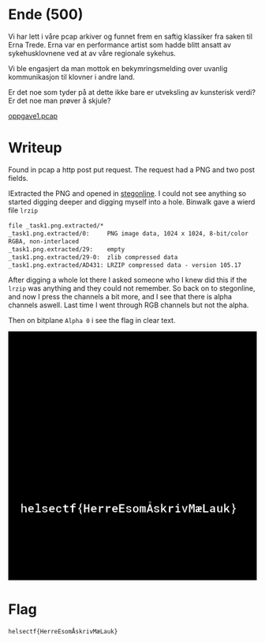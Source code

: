 # Ende (500)

Vi har lett i våre pcap arkiver og funnet frem en saftig klassiker fra saken til Erna Trede. Erna var en performance artist som hadde blitt ansatt av sykehusklovnene ved at av våre regionale sykehus.

Vi ble engasjert da man mottok en bekymringsmelding over uvanlig kommunikasjon til klovner i andre land.

Er det noe som tyder på at dette ikke bare er utveksling av kunsterisk verdi? Er det noe man prøver å skjule?

[oppgave1.pcap](oppgave1.pcap)

# Writeup

Found in pcap a http post put request. The request had a PNG and two post fields. 

IExtracted the PNG and opened in [stegonline](https://stegonline.georgeom.net/image). I could not see anything so started digging deeper and digging myself into a hole. Binwalk gave a wierd file `lrzip`

```
file _task1.png.extracted/*
_task1.png.extracted/0:     PNG image data, 1024 x 1024, 8-bit/color RGBA, non-interlaced
_task1.png.extracted/29:    empty
_task1.png.extracted/29-0:  zlib compressed data
_task1.png.extracted/AD431: LRZIP compressed data - version 105.17
```

After digging a whole lot there I asked someone who I knew did this if the `lrzip` was anything and they could not remember. So back on to stegonline, and now I press the channels a bit more, and I see that there is alpha channels aswell. Last time I went through RGB channels but not the alpha. 

Then on bitplane `Alpha 0` i see the flag in clear text.

![task1_alpha.png](task1_alpha.png)

# Flag

```
helsectf{HerreEsomÅskrivMæLauk}
```